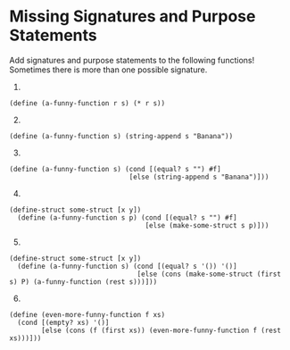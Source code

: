 # Missing Signatures and Purpose Statements

Add signatures and purpose statements to the following functions!
Sometimes there is more than one possible signature.

1)

```
(define (a-funny-function r s) (* r s))
```

2)
```
(define (a-funny-function s) (string-append s "Banana"))
```

3)
```
(define (a-funny-function s) (cond [(equal? s "") #f]
                              [else (string-append s "Banana")]))
```

4)
```
(define-struct some-struct [x y])
  (define (a-funny-function s p) (cond [(equal? s "") #f]
                                  [else (make-some-struct s p)]))
```

5)
```
(define-struct some-struct [x y])
  (define (a-funny-function s) (cond [(equal? s '()) '()]
                                [else (cons (make-some-struct (first s) P) (a-funny-function (rest s)))]))
```

6)
```
(define (even-more-funny-function f xs)
  (cond [(empty? xs) '()]
        [else (cons (f (first xs)) (even-more-funny-function f (rest xs)))]))
```
